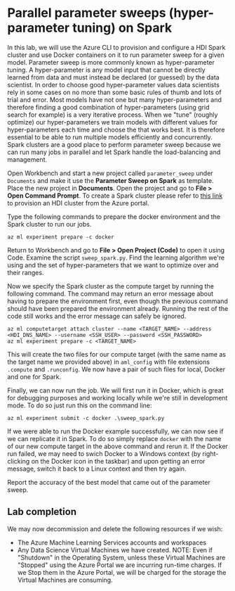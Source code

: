 # Parallel parameter sweeps (hyper-parameter tuning) on Spark

In this lab, we will use the Azure CLI to provision and configure a HDI Spark cluster and use Docker containers on it to run parameter sweep for a given model. Parameter sweep is more commonly known as hyper-parameter tuning. A hyper-parameter is any model input that cannot be directly learned from data and must instead be declared (or guessed) by the data scientist. In order to choose good hyper-parameter values data scientists rely in some cases on no more than some basic rules of thumb and lots of trial and error. Most models have not one but many hyper-parameters and therefore finding a good combination of hyper-parameters (using grid search for example) is a very iterative process. When we "tune" (roughly optimize) our hyper-parameters we train models with different values for hyper-parameters each time and choose the that works best. It is therefore essential to be able to run multiple models efficiently and concurrently. Spark clusters are a good place to perform parameter sweep because we can run many jobs in parallel and let Spark handle the load-balancing and management.

Open Workbench and start a new project called `parameter_sweep` under `Documents` and make it use the **Parameter Sweep on Spark** as template. Place the new project in **Documents**. Open the project and go to **File > Open Command Prompt**. To create a Spark cluster please refer to [this link](https://docs.microsoft.com/en-us/azure/hdinsight/spark/apache-spark-jupyter-spark-sql) to provision an HDI cluster from the Azure portal.

Type the following commands to prepare the docker environment and the Spark cluster to run our jobs.

```
az ml experiment prepare -c docker
```

Return to Workbench and go to **File > Open Project (Code)** to open it using Code. Examine the script `sweep_spark.py`. Find the learning algorithm we're using and the set of hyper-parameters that we want to optimize over and their ranges.

Now we specify the Spark cluster as the compute target by running the following command.
The command may return an error message about having to prepare the environment first, even though the previous command should have been prepared the environment already. Running the rest of the code still works and the error message can safely be ignored.

```
az ml computetarget attach cluster --name <TARGET_NAME> --address <HDI_DNS_NAME> --username <SSH_USER> --password <SSH_PASSWORD>
az ml experiment prepare -c <TARGET_NAME>
```

This will create the two files for our compute target (with the same name as the target name we provided above) in `aml_config` with file extensions `.compute` and `.runconfig`. We now have a pair of such files for local, Docker and one for Spark.

Finally, we can now run the job. We will first run it in Docker, which is great for debugging purposes and working locally while we're still in development mode. To do so just run this on the command line:

```
az ml experiment submit -c docker .\sweep_spark.py
```

If we were able to run the Docker example successfully, we can now see if we can replicate it in Spark. To do so simply replace `docker` with the name of our new compute target in the above command and rerun it. If the Docker run failed, we may need to swich Docker to a Windows context (by right-clicking on the Docker icon in the taskbar) and upon getting an error message, switch it back to a Linux context and then try again.

Report the accuracy of the best model that came out of the parameter sweep.

## Lab completion

We may now decommission and delete the following resources if we wish:

- The Azure Machine Learning Services accounts and workspaces
- Any Data Science Virtual Machines we have created. NOTE: Even if "Shutdown" in the Operating System, unless these Virtual Machines are "Stopped" using the Azure Portal we are incurring run-time charges. If we Stop them in the Azure Portal, we will be charged for the storage the Virtual Machines are consuming.